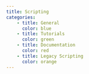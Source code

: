 ```yaml
---
title: Scripting
categories:
    - title: General
      color: blue
    - title: Tutorials
      color: green
    - title: Documentation
      color: red
    - title: Legacy Scripting
      color: orange
---
```

